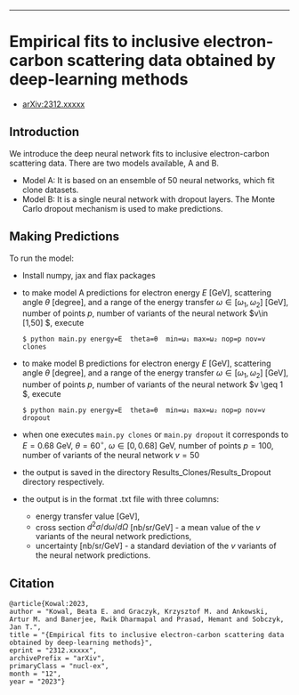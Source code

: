 -----
# Empirical fits to inclusive electron-carbon scattering data obtained by deep-learning methods

* [arXiv:2312.xxxxx](https://arxiv.org/abs/2312.xxxxx)

## Introduction

We introduce the deep neural network fits to inclusive electron-carbon scattering data. There are two models available, A and B.

* Model A:
    It is based on an ensemble of 50 neural networks, which fit clone datasets.
* Model B:
    It is a single neural network with dropout layers. The Monte Carlo dropout mechanism is used to make predictions.

## Making Predictions 

To run the model:
* Install numpy, jax and flax packages
* to make model A predictions for electron energy $E$ [GeV], scattering angle $\theta$ [degree], and a range of the energy transfer $\omega \in[\omega_1,\omega_2]$ [GeV], number of points $p$, number of variants of the neural network $v\in [1,50] $,
    execute 
  ```
  $ python main.py energy=E  theta=θ  min=ω₁ max=ω₂ nop=p nov=v clones
  ```
* to make model B predictions for electron energy $E$ [GeV], scattering angle $\theta$ [degree], and a range of the energy transfer $\omega \in[\omega_1,\omega_2]$ [GeV], number of points $p$, number of variants of the neural network $v \geq 1 $,
    execute 
  ```
  $ python main.py energy=E  theta=θ  min=ω₁ max=ω₂ nop=p nov=v dropout
  ```
* when one executes  `main.py clones` or `main.py dropout` it corresponds to $E=0.68$ GeV, $\theta=60^{\circ}$, $\omega \in [0,0.68]$ GeV, number of points $p=100$, number of variants of the neural network $v=50$

* the output is saved in the directory Results_Clones/Results_Dropout directory respectively.
* the output is in the format .txt file with three columns:
  * energy transfer value [GeV],
  * cross section $d^2\sigma/d\omega/d\Omega$ [nb/sr/GeV] - a mean value of the $v$ variants of the neural network predictions,
  * uncertainty [nb/sr/GeV] - a standard deviation of the $v$ variants of the neural network predictions.


## Citation
    @article{Kowal:2023,
    author = "Kowal, Beata E. and Graczyk, Krzysztof M. and Ankowski, Artur M. and Banerjee, Rwik Dharmapal and Prasad, Hemant and Sobczyk, Jan T.",
    title = "{Empirical fits to inclusive electron-carbon scattering data obtained by deep-learning methods}",
    eprint = "2312.xxxxx",
    archivePrefix = "arXiv",
    primaryClass = "nucl-ex",
    month = "12",
    year = "2023"}
   
